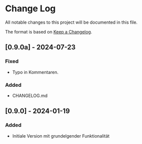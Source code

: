 # Change Log
All notable changes to this project will be documented in this file.
 
The format is based on [Keep a Changelog](http://keepachangelog.com/).


## [0.9.0a] - 2024-07-23 

### Fixed
 
- Typo in Kommentaren.

### Added

- CHANGELOG.md


## [0.9.0] - 2024-01-19
 
### Added

- Initiale Version mit grundelgender Funktionalität
